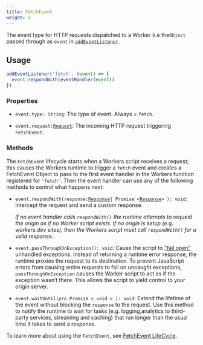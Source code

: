```yaml
---
title: FetchEvent
weight: 3
---
```


The event type for HTTP requests dispatched to a Worker (i.e the`Object` passed through as `event` in [`addEventListener`](/reference/apis/addEventListener).

## Usage

```js
addEventListener('fetch', (event) => {
  event.respondWith(eventHandler(event))
})
```

### Properties

- `event.type: String`: The type of event. Always = `fetch`.

- `event.request:`[`Request`](/reference/apis/request): The incoming HTTP request triggering `FetchEvent`.

### Methods

The `FetchEvent` lifecycle starts when a Workers script receives a request; this causes the Workers runtime to trigger a `fetch` event and creates a FetchEvent Object to pass to the first event handler in the Workers function registered for `'fetch'`. Then the event handler can use any of the following methods to control what happens next:

- `event.respondWith(response:`[`Response`](/reference/apis/response)`| Promise <`[`Response`](/reference/apis/response)`> ): void`: Intercept the request and send a custom response.

  _If no event handler calls `respondWith()` the runtime attempts to request the origin as if no Worker script exists. If no origin is setup (e.g. workers.dev sites), then the Workers script must call `respondWith()` for a valid response._

- `event.passThroughOnException(): void`: Cause the script to ["fail open"](https://community.microfocus.com/t5/Security-Blog/Security-Fundamentals-Part-1-Fail-Open-vs-Fail-Closed/ba-p/283747) unhandled exceptions. Instead of returning a runtime error response, the runtime proxies the request to its destination. To prevent JavaScript errors from causing entire requests to fail on uncaught exceptions, `passThroughOnException` causes the Worker script to act as if the exception wasn’t there. This allows the script to yield control to your origin server.

- `event.waitUntil(pro Promise < void > ): void`: Extend the lifetime of the event without blocking the `response` to the request. Use this method to notify the runtime to wait for tasks (e.g. logging,analytics to third-party services, streaming and caching) that run longer than the usual time it takes to send a response.

To learn more about using the `FetchEvent`, see [FetchEvent LifeCycle](/about/tips/fetch-event-lifecycle).
